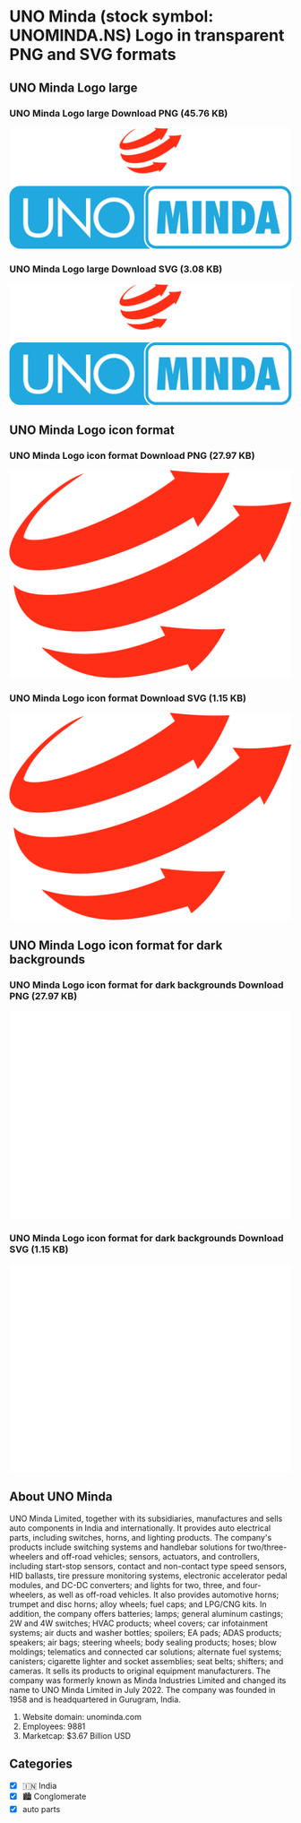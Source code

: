 # UNO Minda (stock symbol: UNOMINDA.NS) Logo in transparent PNG and SVG formats

## UNO Minda Logo large

### UNO Minda Logo large Download PNG (45.76 KB)

![UNO Minda Logo large Download PNG (45.76 KB)](/img/orig/UNOMINDA.NS_BIG-ae49e1e3.png)

### UNO Minda Logo large Download SVG (3.08 KB)

![UNO Minda Logo large Download SVG (3.08 KB)](/img/orig/UNOMINDA.NS_BIG-80b9c91e.svg)

## UNO Minda Logo icon format

### UNO Minda Logo icon format Download PNG (27.97 KB)

![UNO Minda Logo icon format Download PNG (27.97 KB)](/img/orig/UNOMINDA.NS-fbf587ab.png)

### UNO Minda Logo icon format Download SVG (1.15 KB)

![UNO Minda Logo icon format Download SVG (1.15 KB)](/img/orig/UNOMINDA.NS-365d6460.svg)

## UNO Minda Logo icon format for dark backgrounds

### UNO Minda Logo icon format for dark backgrounds Download PNG (27.97 KB)

![UNO Minda Logo icon format for dark backgrounds Download PNG (27.97 KB)](/img/orig/UNOMINDA.NS.D-059d7900.png)

### UNO Minda Logo icon format for dark backgrounds Download SVG (1.15 KB)

![UNO Minda Logo icon format for dark backgrounds Download SVG (1.15 KB)](/img/orig/UNOMINDA.NS.D-4a443275.svg)

## About UNO Minda

UNO Minda Limited, together with its subsidiaries, manufactures and sells auto components in India and internationally. It provides auto electrical parts, including switches, horns, and lighting products. The company's products include switching systems and handlebar solutions for two/three-wheelers and off-road vehicles; sensors, actuators, and controllers, including start-stop sensors, contact and non-contact type speed sensors, HID ballasts, tire pressure monitoring systems, electronic accelerator pedal modules, and DC-DC converters; and lights for two, three, and four-wheelers, as well as off-road vehicles. It also provides automotive horns; trumpet and disc horns; alloy wheels; fuel caps; and LPG/CNG kits. In addition, the company offers batteries; lamps; general aluminum castings; 2W and 4W switches; HVAC products; wheel covers; car infotainment systems; air ducts and washer bottles; spoilers; EA pads; ADAS products; speakers; air bags; steering wheels; body sealing products; hoses; blow moldings; telematics and connected car solutions; alternate fuel systems; canisters; cigarette lighter and socket assemblies; seat belts; shifters; and cameras. It sells its products to original equipment manufacturers. The company was formerly known as Minda Industries Limited and changed its name to UNO Minda Limited in July 2022. The company was founded in 1958 and is headquartered in Gurugram, India.

1. Website domain: unominda.com
2. Employees: 9881
3. Marketcap: $3.67 Billion USD


## Categories
- [x] 🇮🇳 India
- [x] 🏙 Conglomerate
- [x] auto parts
